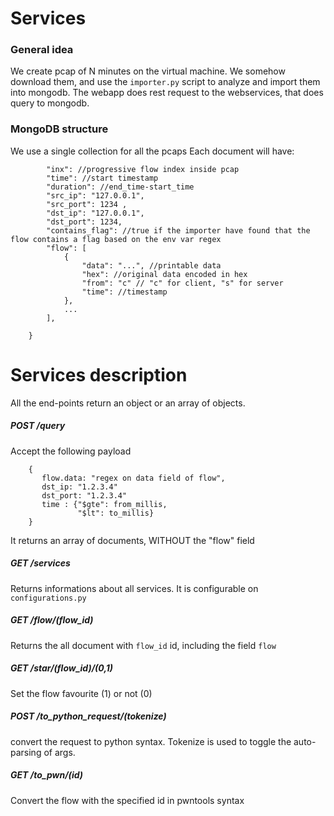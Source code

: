 # Services



### General idea
We create pcap of N minutes on the virtual machine. We somehow download them, and use the `importer.py` script to analyze and import them into mongodb. The webapp does rest request to the webservices, that does query to mongodb.


### MongoDB structure
We use a single collection for all the pcaps
Each document will have:
```{
        "inx": //progressive flow index inside pcap
        "time": //start timestamp
        "duration": //end_time-start_time
        "src_ip": "127.0.0.1",
        "src_port": 1234 ,
        "dst_ip": "127.0.0.1",
        "dst_port": 1234,
        "contains_flag": //true if the importer have found that the flow contains a flag based on the env var regex
        "flow": [
            {
                "data": "...", //printable data
                "hex": //original data encoded in hex
                "from": "c" // "c" for client, "s" for server
                "time": //timestamp
            }, 
            ...
        ],

    }

```

# Services description
All the end-points return an object or an array of objects.

##### POST /query
Accept the following payload
```
    {
       flow.data: "regex on data field of flow",
       dst_ip: "1.2.3.4"
       dst_port: "1.2.3.4"
       time : {"$gte": from_millis,
               "$lt": to_millis}
    }

```
It returns an array of documents, WITHOUT the "flow" field

##### GET /services
Returns informations about all services. It is configurable on `configurations.py`

##### GET /flow/(flow_id)
Returns the all document with `flow_id` id, including the field `flow`

##### GET /star/(flow_id)/(0,1)
Set the flow favourite (1) or not (0)

##### POST /to_python_request/(tokenize)
convert the request to python syntax. Tokenize is used to toggle the auto-parsing of args.

##### GET /to_pwn/(id)
Convert the flow with the specified id in pwntools syntax
